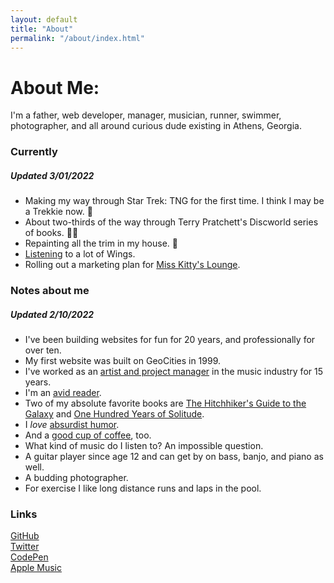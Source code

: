 ```yaml
---
layout: default
title: "About"
permalink: "/about/index.html"
---
```


# About Me:
I'm a father, web developer, manager, musician, runner, swimmer, photographer, and all around curious dude existing in Athens, Georgia.

### Currently
##### Updated 3/01/2022
* Making my way through Star Trek: TNG for the first time. I think I may be a Trekkie now. 🖖
* About two-thirds of the way through Terry Pratchett's Discworld series of books. 🧙‍♂️
* Repainting all the trim in my house. 🎨
* [Listening](https://music.apple.com/profile/mattdecamp) to a lot of Wings.
* Rolling out a marketing plan for [Miss Kitty's Lounge](https://widespreadpanic.com/2021/08/31/miss-kittys-lounge/).


### Notes about me
##### Updated 2/10/2022
* I've been building websites for fun for 20 years, and professionally for over ten.
* My first website was built on GeoCities in 1999.
* I've worked as an [artist and project manager](https://www.linkedin.com/in/mattdecamp/) in the music industry for 15 years.
* I'm an [avid reader](/books).
* Two of my absolute favorite books are [The Hitchhiker's Guide to the Galaxy](https://www.indiebound.org/book/9780345391803) and [One Hundred Years of Solitude](https://www.indiebound.org/book/9780060883287).
* I _love_ [absurdist humor](https://www.youtube.com/watch?v=aZJZK6rzjns).
* And a [good cup of coffee](https://counterculturecoffee.com/shop/coffee/forty-six), too.
* What kind of music do I listen to? An impossible question.
* A guitar player since age 12 and can get by on bass, banjo, and piano as well.
* A budding photographer.
* For exercise I like long distance runs and laps in the pool.

### Links

[GitHub](https://github.com/mattdecamp)  
[Twitter](https://twitter.com/mpdecamp)   
[CodePen](https://codepen.io/mattdecamp)    
[Apple Music](https://music.apple.com/profile/mattdecamp)